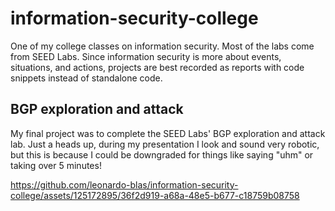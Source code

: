 # information-security-college
One of my college classes on information security. Most of the labs come from SEED Labs.
Since information security is more about events, situations, and actions, projects are best recorded as reports with code snippets instead of standalone code.

## BGP exploration and attack
My final project was to complete the SEED Labs' BGP exploration and attack lab.
Just a heads up, during my presentation I look and sound very robotic, but this is because I could be downgraded for things like saying "uhm" or taking over 5 minutes!

https://github.com/leonardo-blas/information-security-college/assets/125172895/36f2d919-a68a-48e5-b677-c18759b08758
